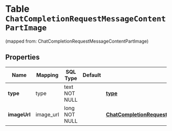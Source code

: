 
# Table `ChatCompletionRequestMessageContentPartImage`
(mapped from: ChatCompletionRequestMessageContentPartImage)

## Properties
Name | Mapping | SQL Type | Default | Type | Description | Notes
---- | ------- | -------- | ------- | ---- | ----------- | -----
**type** | type | text NOT NULL |  | [**type**](#Type) | The type of the content part. | 
**imageUrl** | image_url | long NOT NULL |  | [**ChatCompletionRequestMessageContentPartImageImageUrl**](ChatCompletionRequestMessageContentPartImageImageUrl.md) |  |  [foreignkey]




